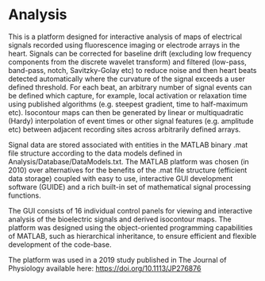 # Analysis
This is a platform designed for interactive analysis of maps of electrical signals recorded using fluorescence imaging or electrode arrays in the heart. Signals can be corrected for baseline drift (excluding low frequency components from the discrete wavelet transform) and filtered (low-pass, band-pass, notch, Savitzky-Golay etc) to reduce noise and then heart beats detected automatically where the curvature of the signal exceeds a user defined threshold. For each beat, an arbitrary number of signal events can be defined which capture, for example, local activation or relaxation time using published algorithms (e.g. steepest gradient, time to half-maximum etc). Isocontour maps can then be generated by linear or multiquadratic (Hardy) interpolation of event times or other signal features (e.g. amplitude etc) between adjacent recording sites across arbitrarily defined arrays. 

Signal data are stored associated with entities in the MATLAB binary .mat file structure according to the data models defined in Analysis/Database/DataModels.txt. The MATLAB platform was chosen (in 2010) over alternatives for the benefits of the .mat file structure (efficient data storage) coupled with easy to use, interactive GUI development software (GUIDE) and a rich built-in set of mathematical signal processing functions. 

The GUI consists of 16 individual control panels for viewing and interactive analysis of the bioelectric signals and derived isocontour maps. The platform was designed using the object-oriented programming capabilities of MATLAB, such as hierarchical inheritance, to ensure efficient and flexible development of the code-base. 

The platform was used in a 2019 study published in The Journal of Physiology available here: https://doi.org/10.1113/JP276876
